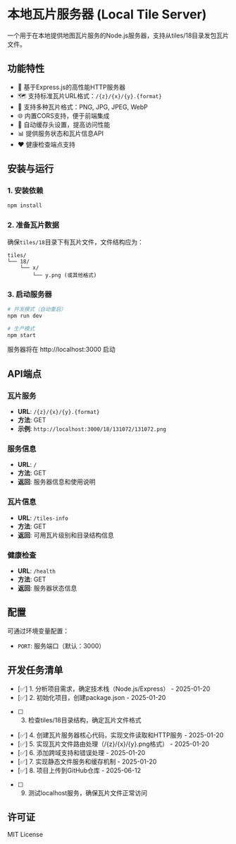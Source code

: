 # 本地瓦片服务器 (Local Tile Server)

一个用于在本地提供地图瓦片服务的Node.js服务器，支持从tiles/18目录发包瓦片文件。

## 功能特性

- 🚀 基于Express.js的高性能HTTP服务器
- 🗺️ 支持标准瓦片URL格式：`/{z}/{x}/{y}.{format}`
- 🔄 支持多种瓦片格式：PNG, JPG, JPEG, WebP
- 🌐 内置CORS支持，便于前端集成
- 💾 自动缓存头设置，提高访问性能
- 📊 提供服务状态和瓦片信息API
- ❤️ 健康检查端点支持

## 安装与运行

### 1. 安装依赖
```bash
npm install
```

### 2. 准备瓦片数据
确保`tiles/18`目录下有瓦片文件，文件结构应为：
```
tiles/
└── 18/
    └── x/
        └── y.png (或其他格式)
```

### 3. 启动服务器
```bash
# 开发模式（自动重启）
npm run dev

# 生产模式
npm start
```

服务器将在 http://localhost:3000 启动

## API端点

### 瓦片服务
- **URL**: `/{z}/{x}/{y}.{format}`
- **方法**: GET
- **示例**: `http://localhost:3000/18/131072/131072.png`

### 服务信息
- **URL**: `/`
- **方法**: GET
- **返回**: 服务器信息和使用说明

### 瓦片信息
- **URL**: `/tiles-info`
- **方法**: GET
- **返回**: 可用瓦片级别和目录结构信息

### 健康检查
- **URL**: `/health`
- **方法**: GET
- **返回**: 服务器状态信息

## 配置

可通过环境变量配置：
- `PORT`: 服务端口（默认：3000）

## 开发任务清单

- [✅] 1. 分析项目需求，确定技术栈（Node.js/Express） - 2025-01-20
- [✅] 2. 初始化项目，创建package.json - 2025-01-20
- [ ] 3. 检查tiles/18目录结构，确定瓦片文件格式
- [✅] 4. 创建瓦片服务器核心代码，实现文件读取和HTTP服务 - 2025-01-20
- [✅] 5. 实现瓦片文件路由处理（/{z}/{x}/{y}.png格式） - 2025-01-20
- [✅] 6. 添加跨域支持和错误处理 - 2025-01-20
- [✅] 7. 实现静态文件服务和缓存机制 - 2025-01-20
- [✅] 8. 项目上传到GitHub仓库 - 2025-06-12
- [ ] 9. 测试localhost服务，确保瓦片文件正常访问

## 许可证

MIT License